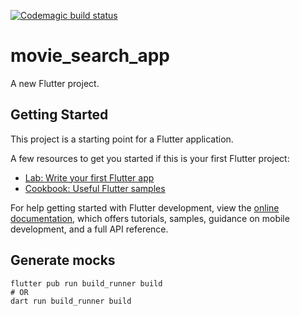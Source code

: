 [![Codemagic build status](https://api.codemagic.io/apps/6489062b4bdf4ac066ddc9fb/6489062b4bdf4ac066ddc9fa/status_badge.svg)](https://codemagic.io/apps/6489062b4bdf4ac066ddc9fb/6489062b4bdf4ac066ddc9fa/latest_build)
# movie_search_app

A new Flutter project.

## Getting Started

This project is a starting point for a Flutter application.

A few resources to get you started if this is your first Flutter project:

- [Lab: Write your first Flutter app](https://docs.flutter.dev/get-started/codelab)
- [Cookbook: Useful Flutter samples](https://docs.flutter.dev/cookbook)

For help getting started with Flutter development, view the
[online documentation](https://docs.flutter.dev/), which offers tutorials,
samples, guidance on mobile development, and a full API reference.

## Generate mocks

```shell
flutter pub run build_runner build
# OR
dart run build_runner build

```
